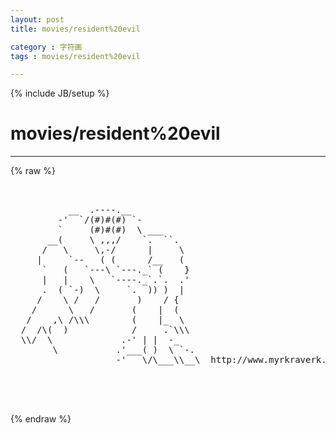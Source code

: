 ```yaml
---
layout: post
title: movies/resident%20evil
category : 字符画
tags : movies/resident%20evil
---
```

{% include JB/setup %}
# movies/resident%20evil
---
{% raw %}
<pre>


           __  .----.__
         -&#039;  `/(#)#(#) `-
         `     (#)#(#)  \ ___
       __(     \ ,,,/    `.  ``.
      /   \     \,-/      |     \
     |     `--   ( (      /__   (
      `   (   `---\ `---._` (    }
      |   |    \   `----._`.`.  .&#039;
      .  ( `-)  \     `.  )) )  |
     /    \ /   /       )    / {
    /      \   /       (    |  (
   /    ,\ /\\\        (    |_  \
  /  /\(  )            /     .`\\\
  \\/  \             .-&#039; | |  -_
        \           .&#039;___( )  \ `-.
                    -&#039;   \/\___\\__\  http://www.myrkraverk.com/ascii/



 </pre>
{% endraw %}
